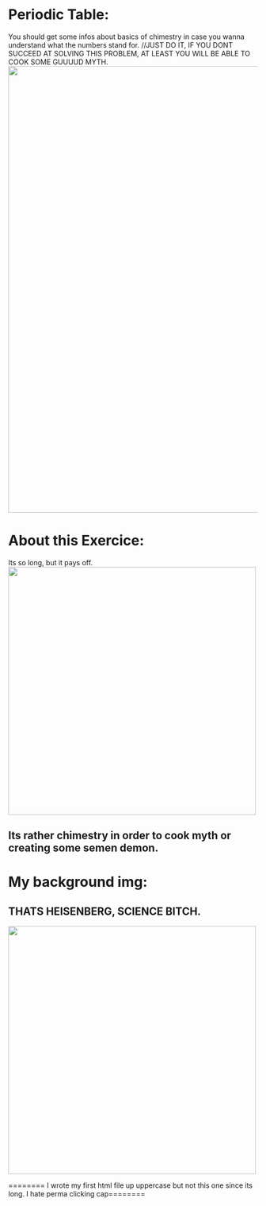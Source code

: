 # Periodic Table:
You should get some infos about basics of chimestry in case you wanna understand what the numbers stand for.
//JUST DO IT, IF YOU DONT SUCCEED AT SOLVING THIS PROBLEM, AT LEAST YOU WILL BE ABLE TO COOK SOME GUUUUD MYTH.
<img src="https://www.sciencenewsforstudents.org/wp-content/uploads/2019/11/1080_SS_periodic_table_0-1028x579.png" width="900">
# About this Exercice:
Its so long, but it pays off.
<img src="https://mcdn.wallpapersafari.com/medium/53/84/J876QB.jpg" width="500">

## Its rather chimestry in order to cook myth or creating some semen demon.

# My background img:
<h2>THATS HEISENBERG, SCIENCE BITCH.</h2>
<img src="https://i.pinimg.com/originals/90/23/09/9023097ed20a82309d2539fd3d20902f.jpg" width="500">

======== I wrote my first html file up uppercase but not this one since its long. I hate perma clicking cap========
